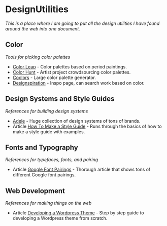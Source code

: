 # DesignUtilities
*This is a place where I am going to put all the design utilities I have found around the web into one document.* 

## Color 
*Tools for picking color palettes*<br>

* [Color Leap](https://colorleap.app/home) - Color palettes based on period paintings.<br>
* [Color Hunt](https://colorhunt.co/) - Artist project crowdsourcing color palettes.<br>
* [Coolors](https://coolors.co/) - Large color palette generator.<br>
* [Designspiration](https://www.designspiration.net/) - Inspo page, can search work based on color.

## Design Systems and Style Guides
*References for building design systems*<br>

* [Adele](https://adele.uxpin.com/) - Huge collection of design systems of tons of brands.
* Article [How To Make a Style Guide](https://blog.hubspot.com/marketing/examples-brand-style-guides) - Runs through the basics of how to make a style guide with examples. 

## Fonts and Typography
*References for typefaces, fonts, and pairing*<br>

* Article [Google Font Pairings](https://www.reliablepsd.com/ultimate-google-font-pairings/) - Thorough article that shows tons of different Google font pairings.

## Web Development
*References for making things on the web*<br>

* Article [Developing a Wordpress Theme](https://www.taniarascia.com/developing-a-wordpress-theme-from-scratch/) - Step by step guide to developing a Wordpress theme from scratch.
